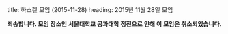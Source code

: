 title: 하스켈 모임 (2015-11-28)
heading: 2015년 11월 28일 모임

<div class="notice">

**죄송합니다. 모임 장소인 서울대학교 공과대학 정전으로 인해 이 모임은 취소되었습니다.**

</div>

